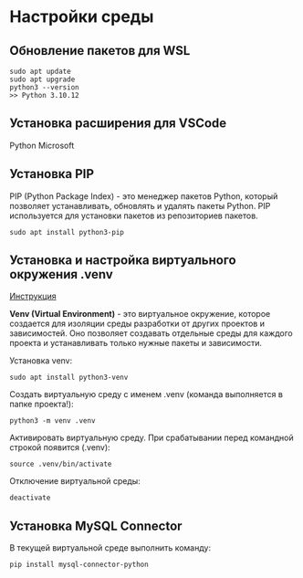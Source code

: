 # Настройки среды
## Обновление пакетов для WSL
```
sudo apt update
sudo apt upgrade
python3 --version
>> Python 3.10.12
```

## Установка расширения для VSCode
Python Microsoft

## Установка PIP
PIP (Python Package Index) - это менеджер пакетов Python, который позволяет устанавливать, обновлять и удалять пакеты Python. PIP используется для установки пакетов из репозиториев пакетов.

```
sudo apt install python3-pip
```

## Установка и настройка виртуального окружения .venv
 
[Инструкция](https://learn.microsoft.com/ru-ru/windows/python/web-frameworks)

**Venv (Virtual Environment)** - это виртуальное окружение, которое создается для изоляции среды разработки от других проектов и зависимостей. Оно позволяет создавать отдельные среды для каждого проекта и устанавливать только нужные пакеты и зависимости.

Установка venv:
```
sudo apt install python3-venv
```

Cоздать виртуальную среду с именем .venv (команда выполняется в папке проекта!):
```
python3 -m venv .venv
```

Активировать виртуальную среду. При срабатывании перед командной строкой появится (.venv):
```
source .venv/bin/activate
```
Отключение виртуальной среды:
```
deactivate
```

## Установка MySQL Connector
В текущей виртуальной среде выполнить команду:
```
pip install mysql-connector-python
```